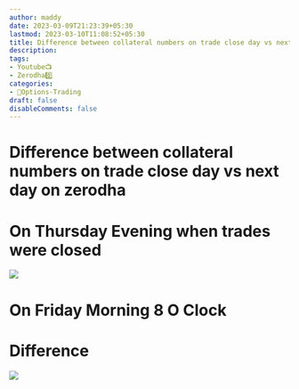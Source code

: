 ```yaml
---
author: maddy
date: 2023-03-09T21:23:39+05:30
lastmod: 2023-03-10T11:08:52+05:30
title: Difference between collateral numbers on trade close day vs next day on zerodha
description: 
tags:
- Youtube📺
- Zerodha0️⃣
categories: 
- 🤹Options-Trading
draft: false
disableComments: false
---
```

# Difference between collateral numbers on trade close day vs next day on zerodha

# On Thursday Evening when trades were closed

![](https://i.imgur.com/leQbur7.png)

# On Friday Morning 8 O Clock

# Difference


![](https://i.imgur.com/ltbL6Me.png)


